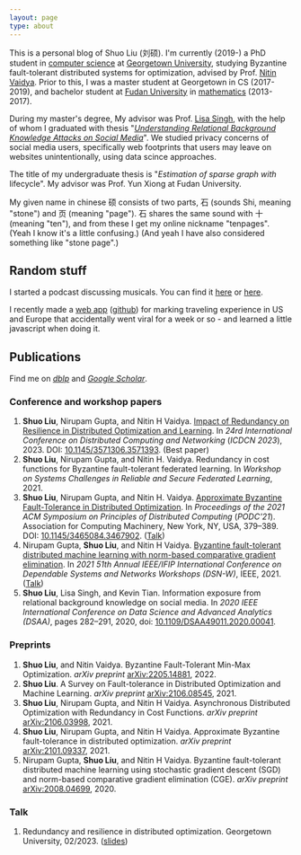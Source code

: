 ```yaml
---
layout: page
type: about
---
```


This is a personal blog of Shuo Liu (刘硕). I'm currently (2019-) a PhD student in [computer science](https://cs.georgetown.edu/) at [Georgetown University](https://www.georgetown.edu), studying Byzantine fault-tolerant distributed systems for optimization, advised by Prof. [Nitin Vaidya](https://disc.georgetown.domains/). Prior to this, I was a master student at Georgetown in CS (2017-2019), and bachelor student at [Fudan University](http://www.fudan.edu.cn/) in [mathematics](http://math.fudan.edu.cn/) (2013-2017).

During my master's degree, My advisor was Prof. [Lisa Singh](http://people.cs.georgetown.edu/~singh/), with the help of whom I graduated with thesis "*[Understanding Relational Background Knowledge Attacks on Social Media](https://repository.library.georgetown.edu/handle/10822/1054915)*". We studied privacy concerns of social media users, specifically web footprints that users may leave on websites unintentionally, using data scince approaches.

The title of my undergraduate thesis is "*Estimation of sparse graph with* lifecycle". My advisor was Prof. Yun Xiong at Fudan University.

My given name in chinese 硕 consists of two parts, 石 (sounds Shi, meaning "stone") and 页 (meaning "page"). 石 shares the same sound with 十 (meaning "ten"), and from these I get my online nickname "tenpages". (Yeah I know it's a little confusing.) (And yeah I have also considered something like "stone page".)

## Random stuff

I started a podcast discussing musicals. You can find it [here](https://podcasts.apple.com/ca/podcast/%E7%8C%AB%E6%8C%A0%E5%A4%9C%E6%80%BB%E4%BC%9A/id1684163483) or [here](https://open.spotify.com/show/08dz9P84TfsHx73e7dwjLr).

I recently made a [web app](https://tenpages.github.io/us-level/us.html) ([github](https://github.com/tenpages/us-level)) for marking traveling experience in US and Europe that accidentally went viral for a week or so - and learned a little javascript when doing it.

## Publications

Find me on *[dblp](https://dblp.org/pid/07/6773-11.html)* and *[Google Scholar](https://scholar.google.com/citations?user=we4RLnYAAAAJ)*.

### Conference and workshop papers

1. **Shuo Liu**, Nirupam Gupta, and Nitin H Vaidya. [Impact of Redundancy on Resilience in Distributed Optimization and Learning](/paper/ICDCN2023.pdf). In *24rd International Conference on Distributed Computing and Networking* (*ICDCN 2023*), 2023. DOI: [10.1145/3571306.3571393](https://doi.org/10.1145/3571306.3571393). (Best paper)
2. **Shuo Liu**, Nirupam Gupta, and Nitin H. Vaidya. Redundancy in cost functions for Byzantine fault-tolerant federated learning. In *Workshop on Systems Challenges in Reliable and Secure Federated Learning*, 2021.
3. **Shuo Liu**, Nirupam Gupta, and Nitin H. Vaidya. [Approximate Byzantine Fault-Tolerance in Distributed Optimization](/paper/PODC2021.pdf). In *Proceedings of the 2021 ACM Symposium on Principles of Distributed Computing* (*PODC'21*). Association for Computing Machinery, New York, NY, USA, 379–389. DOI: [10.1145/3465084.3467902](https://dl.acm.org/doi/10.1145/3465084.3467902). ([Talk](https://dl.acm.org/action/downloadSupplement?doi=10.1145%2F3465084.3467902&file=podc-21-full%7E1.mp4))
4. Nirupam Gupta, **Shuo Liu**, and Nitin H Vaidya. [Byzantine fault-tolerant distributed machine learning with norm-based comparative gradient elimination](/paper/DSN21-full.pdf). In *2021 51th Annual IEEE/IFIP International Conference on Dependable Systems and Networks Workshops (DSN-W)*, IEEE, 2021. ([Talk](https://www.youtube.com/watch?v=Yd-wYGc0PzM))
5. **Shuo Liu**, Lisa Singh, and Kevin Tian. Information exposure from relational background knowledge on social media. In *2020 IEEE International Conference on Data Science and Advanced Analytics (DSAA)*, pages 282–291, 2020, doi: [10.1109/DSAA49011.2020.00041](https://doi.org/10.1109/DSAA49011.2020.00041).

### Preprints

1. **Shuo Liu**, and Nitin Vaidya. Byzantine Fault-Tolerant Min-Max Optimization. *arXiv preprint* [arXiv:2205.14881](https://arxiv.org/abs/2205.14881), 2022.
2. **Shuo Liu**. A Survey on Fault-tolerance in Distributed Optimization and Machine Learning. *arXiv preprint* [arXiv:2106.08545](https://arxiv.org/abs/2106.08545), 2021.
3. **Shuo Liu**, Nirupam Gupta, and Nitin H Vaidya. Asynchronous Distributed Optimization with Redundancy in Cost Functions. *arXiv preprint* [arXiv:2106.03998](https://arxiv.org/abs/2106.03998), 2021.
4. **Shuo Liu**, Nirupam Gupta, and Nitin H Vaidya. Approximate Byzantine fault-tolerance in distributed optimization. *arXiv preprint* [arXiv:2101.09337](https://arxiv.org/abs/2101.09337), 2021.
5. Nirupam Gupta, **Shuo Liu**, and Nitin H Vaidya. Byzantine fault-tolerant distributed machine learning using stochastic gradient descent (SGD) and norm-based comparative gradient elimination (CGE). *arXiv preprint* [arXiv:2008.04699](https://arxiv.org/abs/2008.04699), 2020.

### Talk

1. Redundancy and resilience in distributed optimization. Georgetown University, 02/2023. ([slides](/paper/Redundancy_talk.pdf))
